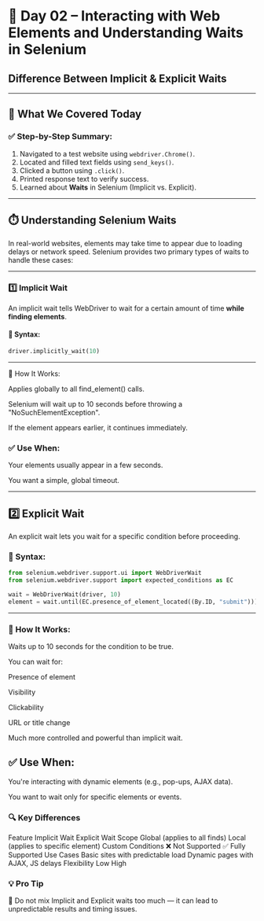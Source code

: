 # 📅 Day 02 – Interacting with Web Elements and Understanding Waits in Selenium
## Difference Between Implicit & Explicit Waits
---

## 📌 What We Covered Today

### ✅ Step-by-Step Summary:
1. Navigated to a test website using `webdriver.Chrome()`.
2. Located and filled text fields using `send_keys()`.
3. Clicked a button using `.click()`.
4. Printed response text to verify success.
5. Learned about **Waits** in Selenium (Implicit vs. Explicit).

---

## ⏱️ Understanding Selenium Waits

In real-world websites, elements may take time to appear due to loading delays or network speed. Selenium provides two primary types of waits to handle these cases:

---

### 1️⃣ **Implicit Wait**

An implicit wait tells WebDriver to wait for a certain amount of time **while finding elements**.

#### 🔹 Syntax:
```python
driver.implicitly_wait(10)

```
---

🔸 How It Works:

Applies globally to all find_element() calls.

Selenium will wait up to 10 seconds before throwing a "NoSuchElementException".

If the element appears earlier, it continues immediately.

### ✅ Use When:
Your elements usually appear in a few seconds.

You want a simple, global timeout.

----

## 2️⃣ Explicit Wait
An explicit wait lets you wait for a specific condition before proceeding.

### 🔹 Syntax:
```python
from selenium.webdriver.support.ui import WebDriverWait
from selenium.webdriver.support import expected_conditions as EC

wait = WebDriverWait(driver, 10)
element = wait.until(EC.presence_of_element_located((By.ID, "submit")))
```

----

### 🔸 How It Works:

Waits up to 10 seconds for the condition to be true.

You can wait for:

Presence of element

Visibility

Clickability

URL or title change

Much more controlled and powerful than implicit wait.



## ✅ Use When:

You're interacting with dynamic elements (e.g., pop-ups, AJAX data).

You want to wait only for specific elements or events.

### 🔍 Key Differences

Feature	Implicit Wait	Explicit Wait
Scope	Global (applies to all finds)	Local (applies to specific element)
Custom Conditions	❌ Not Supported	✅ Fully Supported
Use Cases	Basic sites with predictable load	Dynamic pages with AJAX, JS delays
Flexibility	Low	High

### 💡 Pro Tip
🔸 Do not mix Implicit and Explicit waits too much — it can lead to unpredictable results and timing issues.




